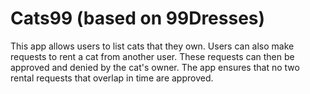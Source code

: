 Cats99 (based on 99Dresses)
===

This app allows users to list cats that they own. Users can also make requests to rent a cat from another user. These requests can then be approved and denied by the cat's owner. The app ensures that no two rental requests that overlap in time are approved.